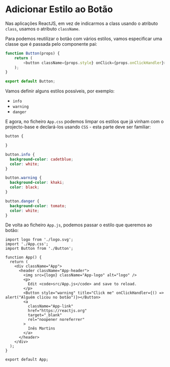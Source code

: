 # Adicionar Estilo ao Botão

Nas aplicações ReactJS, em vez de indicarmos a class usando o atributo `class`, usamos o atributo `className`. 

Para podemos reutilizar o botão com vários estilos, vamos especificar uma classe que é passada pelo componente pai:

```javascript
function Button(props) {
    return (
        <button className={props.style} onClick={props.onClickHandler}>{ props.title }</button>
    );
}

export default Button;
```

Vamos definir alguns estilos possíveis, por exemplo:
* `info`
* `warning`
* `danger`

E agora, no ficheiro `App.css` podemos limpar os estilos que já vinham com o projecto-base e declará-los usando `CSS` - esta parte deve ser familiar:

```css
button {

}

button.info {
  background-color: cadetblue;
  color: white;
}

button.warning {
  background-color: khaki;
  color: black;
}

button.danger {
  background-color: tomato;
  color: white;
}
```

De volta ao ficheiro `App.js`, podemos passar o estilo que queremos ao botão:

```
import logo from './logo.svg';
import './App.css';
import Button from './Button';

function App() {
  return (
    <div className="App">
      <header className="App-header">
        <img src={logo} className="App-logo" alt="logo" />
        <p>
          Edit <code>src/App.js</code> and save to reload.
        </p>
        <Button style="warning" title="Click me" onClickHandler={() => alert("Alguém clicou no botão")}></Button>
        <a
          className="App-link"
          href="https://reactjs.org"
          target="_blank"
          rel="noopener noreferrer"
        >
          Inês Martins
        </a>
      </header>
    </div>
  );
}

export default App;

